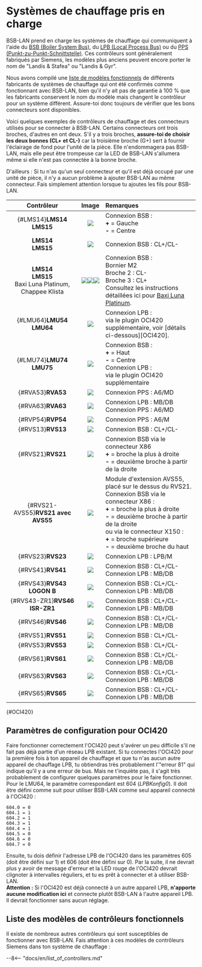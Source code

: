 # Systèmes de chauffage pris en charge

BSB-LAN prend en charge les systèmes de chauffage qui communiquent à l'aide du [BSB (Boiler System Bus)](bus_systems.md#BSB), du [LPB (Local Process Bus)](bus_systems.md#LPB) ou du [PPS (Punkt-zu-Punkt-Schnittstelle)](bus_systems.md#PPS). Ces contrôleurs sont généralement fabriqués par Siemens, les modèles plus anciens peuvent encore porter le nom de "Landis & Stafea" ou "Landis & Gyr".

Nous avons compilé une [liste de modèles fonctionnels](supported_models.md) de différents fabricants de systèmes de chauffage qui ont été confirmés comme fonctionnant avec BSB-LAN, bien qu'il n'y ait pas de garantie à 100 % que les fabricants conservent le nom du modèle mais changent le contrôleur pour un système différent. Assure-toi donc toujours de vérifier que les bons connecteurs sont disponibles.

Voici quelques exemples de contrôleurs de chauffage et des connecteurs utilisés pour se connecter à BSB-LAN. Certains connecteurs ont trois broches, d'autres en ont deux. S'il y a trois broches, **assure-toi de choisir les deux bonnes (CL+ et CL-)** car la troisième broche (G+) sert à fournir l'éclairage de fond pour l'unité de la pièce. Elle n'endommagera pas BSB-LAN, mais elle peut être trompeuse car la LED de BSB-LAN s'allumera même si elle n'est pas connectée à la bonne broche.

D'ailleurs : Si tu n'as qu'un seul connecteur et qu'il est déjà occupé par une unité de pièce, il n'y a aucun problème à ajouter BSB-LAN au même connecteur. Fais simplement attention lorsque tu ajoutes les fils pour BSB-LAN.

|Contrôleur|Image|Remarques|
|:--------:|:---:|:--------|
|[](){#LMS14}**LMS14**<br>**LMS15**|<img src="../images/LMS14.jpeg">|Connexion BSB :<br>**+** = Gauche<br>**-** = Centre|
|**LMS14**<br>**LMS15**|<img src="../images/LMS14-2.jpeg">|Connexion BSB : CL+/CL-|
|**LMS14**<br>**LMS15**<br>Baxi Luna Platinum,<br>Chappee Klista|<img src="../images/LMS15 Baxi Platinum.jpeg"><img src="../images/LMS15 Chappee Klista.jpeg"><img src="../images/LMS15 Baxi Platinum Mainboard.jpeg">|Connexion BSB :<br>Bornier M2<br>Broche 2 : CL-<br>Broche 3 : CL+<br>Consultez les instructions détaillées ici pour <a href="https://github.com/fredlcore/BSB-LAN/wiki/Special-instructions-for-special-heating-systems#js-repo-pjax-container">Baxi Luna Platinum</a>.|
|[](){#LMU64}**LMU54**<br>**LMU64**|<img src="../images/LMU64.jpeg">|Connexion LPB :<br>via le plugin OCI420 supplémentaire, voir [détails ci-dessous][OCI420].|
|[](){#LMU74}**LMU74**<br>**LMU75**|<img src="../images/LMU74.jpeg">|Connexion BSB :<br>**+** = Haut<br>**-** = Centre<br>Connexion LPB :<br>via le plugin OCI420 supplémentaire|
|[](){#RVA53}**RVA53**|<img src="../images/RVA53.jpeg">|Connexion PPS : A6/MD|
|[](){#RVA63}**RVA63**|<img src="../images/RVA63.jpeg">|Connexion LPB : MB/DB<br>Connexion PPS : A6/MD|
|[](){#RVP54}**RVP54**|<img src="../images/RVP54.jpeg">|Connexion PPS : A6/M|
|[](){#RVS13}**RVS13**|<img src="../images/RVS13.jpeg">|Connexion BSB : CL+/CL-|
|[](){#RVS21}**RVS21**|<img src="../images/RVS21.jpeg">|Connexion BSB via le connecteur X86<br>**+** = broche la plus à droite<BR>**-** = deuxième broche à partir de la droite|
|[](){#RVS21-AVS55}**RVS21 avec AVS55**|<img src="../images/RVS21-AVS55.jpeg">|Module d'extension AVS55, placé sur le dessus du RVS21.<br>Connexion BSB via le connecteur X86 :<br>**+** = broche la plus à droite<BR>**-** = deuxième broche à partir de la droite<br>ou via le connecteur X150 :<br>**+** = broche supérieure<BR>**-** = deuxième broche du haut|
|[](){#RVS23}**RVS23**|<img src="../images/RVS23.jpeg">|Connexion LPB : LPB/M|
|[](){#RVS41}**RVS41**|<img src="../images/RVS41.jpeg">|Connexion BSB : CL+/CL-<br>Connexion LPB : MB/DB|
|[](){#RVS43}**RVS43<br>LOGON B**|<img src="../images/RVS43.jpeg">|Connexion BSB : CL+/CL-<br>Connexion LPB : MB/DB|
|[](){#RVS43-ZR1}**RVS46<br>ISR-ZR1**|<img src="../images/RVS46-ISR-ZR1.jpeg">|Connexion BSB : CL+/CL-<br>Connexion LPB : MB/DB|
|[](){#RVS46}**RVS46**|<img src="../images/RVS46.jpeg">|Connexion BSB : CL+/CL-<br>Connexion LPB : MB/DB|
|[](){#RVS51}**RVS51**|<img src="../images/RVS51.jpeg">|Connexion BSB : CL+/CL-|
|[](){#RVS53}**RVS53**|<img src="../images/RVS53.jpeg">|Connexion BSB : CL+/CL-|
|[](){#RVS61}**RVS61**|<img src="../images/RVS61.jpeg">|Connexion BSB : CL+/CL-<br>Connexion LPB : MB/DB|
|[](){#RVS63}**RVS63**|<img src="../images/RVS63.jpeg">|Connexion BSB : CL+/CL-<br>Connexion LPB : MB/DB|
|[](){#RVS65}**RVS65**|<img src="../images/RVS65.jpeg">|Connexion BSB : CL+/CL-<br>Connexion LPB : MB/DB|

[](){#OCI420}
## Paramètres de configuration pour OCI420 ##

Faire fonctionner correctement l'OCI420 peut s'avérer un peu difficile s'il ne fait pas déjà partie d'un réseau LPB existant. Si tu connectes l'OCI420 pour la première fois à ton appareil de chauffage et que tu n'as aucun autre appareil de chauffage LPB, tu obtiendras très probablement l'"erreur 81" qui indique qu'il y a une erreur de bus. Mais ne t'inquiète pas, il s'agit très probablement de configurer quelques paramètres pour le faire fonctionner. Pour le LMU64, le paramètre correspondant est 604 (_LPBKonfig0_). Il doit être défini comme suit pour utiliser BSB-LAN comme seul appareil connecté à l'OCI420 :
```
604.0 = 0
604.1 = 1
604.2 = 1
604.3 = 1
604.4 = 1
604.5 = 0
604.6 = 0
604.7 = 0
```

Ensuite, tu dois définir l'adresse LPB de l'OCI420 dans les paramètres 605 (doit être défini sur 1) et 606 (doit être défini sur 0). Par la suite, il ne devrait plus y avoir de message d'erreur et la LED rouge de l'OCI420 devrait clignoter à intervalles réguliers, et tu es prêt à connecter et à utiliser BSB-LAN.  
**Attention :** Si l'OCI420 est déjà connecté à un autre appareil LPB, **n'apporte aucune modification ici** et connecte plutôt BSB-LAN à l'autre appareil LPB. Il devrait fonctionner sans aucun réglage.

## Liste des modèles de contrôleurs fonctionnels

Il existe de nombreux autres contrôleurs qui sont susceptibles de fonctionner avec BSB-LAN. Fais attention à ces modèles de contrôleurs Siemens dans ton système de chauffage :

--8<-- "docs/en/list_of_controllers.md"
